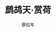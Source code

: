 ---
title: 鹧鸪天·赏荷
layout: accumulation
content: )秀樾横塘十里香，水花晚色静年芳。胭脂雪瘦熏沉水，翡翠盘高走夜光。|)山黛远，月波长，暮云秋影蘸潇湘。醉魂应逐凌波梦，分付西风此夜凉。
essence: 
    - 山黛远，月波长，|暮云秋影蘸潇湘。
author: 蔡松年
period: 宋
source: 《鹧鸪天·赏荷》
align: horizontal-tb
tags:
    - 宋词
    - 蔡松年
    - 愁绪
---